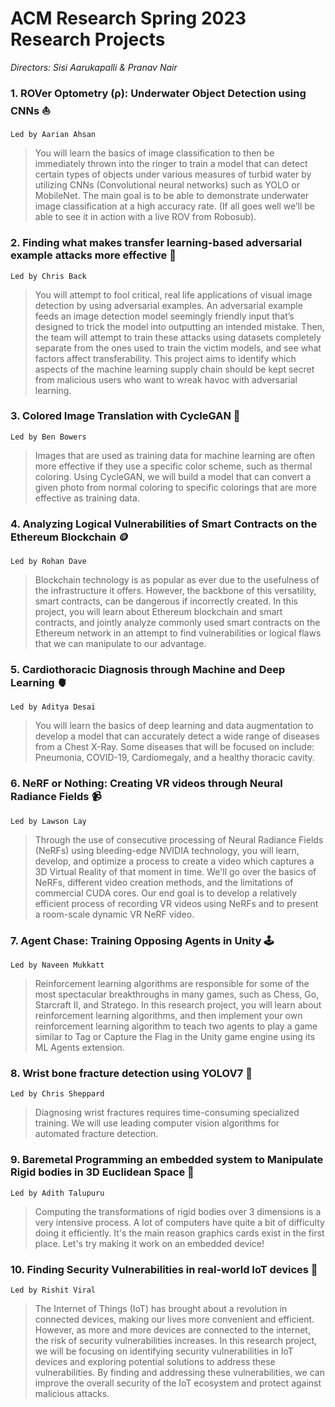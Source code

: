 # ACM Research Spring 2023 Research Projects

*Directors: Sisi Aarukapalli & Pranav Nair*

### 1. ROVer Optometry (ρ): Underwater Object Detection using CNNs ⛵
`Led by Aarian Ahsan`
  >You will learn the basics of image classification to then be immediately thrown into the ringer to train a model that can detect certain types of objects under various measures of turbid water by utilizing CNNs (Convolutional neural networks) such as YOLO or MobileNet. The main goal is to be able to demonstrate underwater image classification at a high accuracy rate. (If all goes well we’ll be able to see it in action with a live ROV from Robosub).
  
### 2. Finding what makes transfer learning-based adversarial example attacks more effective 👾
`Led by Chris Back`
  >You will attempt to fool critical, real life applications of visual image detection by using adversarial examples. An adversarial example feeds an image detection model seemingly friendly input that’s designed to trick the model into outputting an intended mistake. Then, the team will attempt to train these attacks using datasets completely separate from the ones used to train the victim models, and see what factors affect transferability. This project aims to identify which aspects of the machine learning supply chain should be kept secret from malicious users who want to wreak havoc with adversarial learning.
 
### 3. Colored Image Translation with CycleGAN 🎨
`Led by Ben Bowers`
  >Images that are used as training data for machine learning are often more effective if they use a specific color scheme, such as thermal coloring. Using CycleGAN, we will build a model that can convert a given photo from normal coloring to specific colorings that are more effective as training data.

### 4. Analyzing Logical Vulnerabilities of Smart Contracts on the Ethereum Blockchain 🪙
`Led by Rohan Dave`
  > Blockchain technology is as popular as ever due to the usefulness of the infrastructure it offers. However, the backbone of this versatility, smart contracts, can be dangerous if incorrectly created. In this project, you will learn about  Ethereum blockchain and smart contracts, and jointly analyze commonly used smart contracts on the Ethereum network in an attempt to find vulnerabilities or logical flaws that we can manipulate to our advantage.

### 5. Cardiothoracic Diagnosis through Machine and Deep Learning 🫀
`Led by Aditya Desai`
  > You will learn the basics of deep learning and data augmentation to develop a model that can accurately detect a wide range of diseases from a Chest X-Ray. Some diseases that will be focused on include: Pneumonia, COVID-19, Cardiomegaly, and a healthy thoracic cavity. 

### 6. NeRF or Nothing: Creating VR videos through Neural Radiance Fields 📹
`Led by Lawson Lay`
  > Through the use of consecutive processing of Neural Radiance Fields (NeRFs) using bleeding-edge NVIDIA technology, you will learn, develop, and optimize a process to create a video which captures a 3D Virtual Reality of that moment in time. We'll go over the basics of NeRFs, different video creation methods, and the limitations of commercial CUDA cores. Our end goal is to develop a relatively efficient process of recording VR videos using NeRFs and to present a room-scale dynamic VR NeRF video.

### 7. Agent Chase: Training Opposing Agents in Unity 🕹️
`Led by Naveen Mukkatt`
  > Reinforcement learning algorithms are responsible for some of the most spectacular breakthroughs in many games, such as Chess, Go, Starcraft II, and Stratego. In this research project, you will learn about reinforcement learning algorithms, and then implement your own reinforcement learning algorithm to teach two agents to play a game similar to Tag or Capture the Flag in the Unity game engine using its ML Agents extension.

### 8. Wrist bone fracture detection using YOLOV7 🦴
`Led by Chris Sheppard`
  > Diagnosing wrist fractures requires time-consuming specialized training. We will use leading computer vision algorithms for automated fracture detection.

### 9. Baremetal Programming an embedded system to Manipulate Rigid bodies in 3D Euclidean Space 🧮
`Led by Adith Talupuru`
  > Computing the transformations of rigid bodies over 3 dimensions is a very intensive process. A lot of computers have quite a bit of difficulty doing it efficiently. It's the main reason graphics cards exist in the first place. Let's try making it work on an embedded device!

### 10. Finding Security Vulnerabilities in real-world IoT devices 🔐
`Led by Rishit Viral`
  > The Internet of Things (IoT) has brought about a revolution in connected devices, making our lives more convenient and efficient. However, as more and more devices are connected to the internet, the risk of security vulnerabilities increases. In this research project, we will be focusing on identifying security vulnerabilities in IoT devices and exploring potential solutions to address these vulnerabilities. By finding and addressing these vulnerabilities, we can improve the overall security of the IoT ecosystem and protect against malicious attacks.
